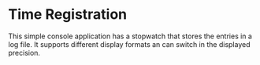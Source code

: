 Time Registration
=================

This simple console application has a stopwatch that stores the entries in a
log file. It supports different display formats an can switch in the displayed
precision.